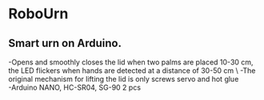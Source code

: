 # RoboUrn
## Smart urn on Arduino.
-Opens and smoothly closes the lid when two palms are placed 10-30 cm, the LED flickers when hands are detected at a distance of 30-50 cm \ 
-The original mechanism for lifting the lid is only screws servo and hot glue  
-Arduino NANO, HC-SR04, SG-90 2 pcs
